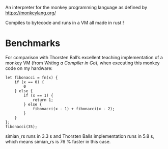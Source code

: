 An interpreter for the monkey programming language as defined by https://monkeylang.org/

Compiles to bytecode and runs in a VM all made in rust !

# Benchmarks

For comparison with Thorsten Ball’s excellent teaching implementation of a monkey VM (from *Writing a Compiler in Go*), when executing this monkey code on my hardware:

``` monkey
let fibonacci = fn(x) {
    if (x == 0) {
        0
    } else {
        if (x == 1) {
            return 1;
        } else {
            fibonacci(x - 1) + fibonacci(x - 2);
        }
    }
};
fibonacci(35);
```

simian_rs runs in 3.3 s and Thorsten Balls implementation runs in 5.8 s, which means simian_rs is 76 % faster in this case.
